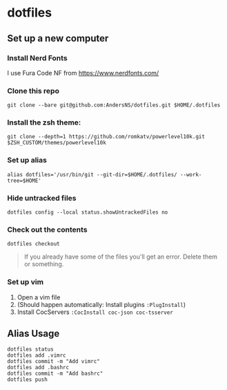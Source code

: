 # dotfiles

## Set up a new computer
### Install Nerd Fonts
I use Fura Code NF from https://www.nerdfonts.com/

### Clone this repo
`git clone --bare git@github.com:AndersNS/dotfiles.git $HOME/.dotfiles`

### Install the zsh theme:
`git clone --depth=1 https://github.com/romkatv/powerlevel10k.git $ZSH_CUSTOM/themes/powerlevel10k`

### Set up alias
`alias dotfiles='/usr/bin/git --git-dir=$HOME/.dotfiles/ --work-tree=$HOME'`

### Hide untracked files
`dotfiles config --local status.showUntrackedFiles no`

### Check out the contents
`dotfiles checkout`

> If you already have some of the files you'll get an error. Delete them or something. 

### Set up vim
1. Open a vim file
2. (Should happen automatically: Install plugins `:PlugInstall`)
3. Install CocServers `:CocInstall coc-json coc-tsserver`


## Alias Usage
```
dotfiles status
dotfiles add .vimrc
dotfiles commit -m "Add vimrc"
dotfiles add .bashrc
dotfiles commit -m "Add bashrc"
dotfiles push
```
